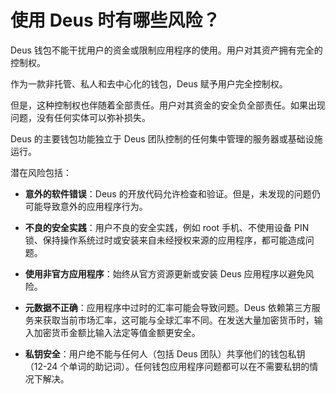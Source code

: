 # 使用 Deus 时有哪些风险？

Deus 钱包不能干扰用户的资金或限制应用程序的使用。用户对其资产拥有完全的控制权。

作为一款非托管、私人和去中心化的钱包，Deus 赋予用户完全控制权。

但是，这种控制权也伴随着全部责任。用户对其资金的安全负全部责任。如果出现问题，没有任何实体可以弥补损失。

Deus 的主要钱包功能独立于 Deus 团队控制的任何集中管理的服务器或基础设施运行。

潜在风险包括：

- **意外的软件错误**：Deus 的开放代码允许检查和验证。但是，未发现的问题仍可能导致意外的应用程序行为。

- **不良的安全实践**：用户不良的安全实践，例如 root 手机、不使用设备 PIN 锁、保持操作系统过时或安装来自未经授权来源的应用程序，都可能造成问题。

- **使用非官方应用程序**：始终从官方资源更新或安装 Deus 应用程序以避免风险。

- **元数据不正确**：应用程序中过时的汇率可能会导致问题。Deus 依赖第三方服务来获取当前市场汇率，这可能与全球汇率不同。在发送大量加密货币时，输入加密货币金额比输入法定等值金额更安全。

- **私钥安全**：用户绝不能与任何人（包括 Deus 团队）共享他们的钱包私钥（12-24 个单词的助记词）。任何钱包应用程序问题都可以在不需要私钥的情况下解决。